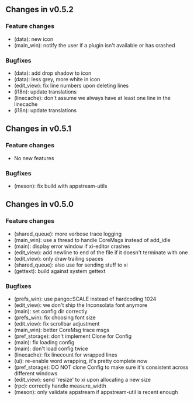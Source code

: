 ## Changes in v0.5.2

### Feature changes

 - (data): new icon
 - (main_win): notify the user if a plugin isn't available or has crashed

### Bugfixes

 - (data): add drop shadow to icon
 - (data): less grey, more white in icon
 - (edit_view): fix line numbers upon deleting lines
 - (i18n): update translations
 - (linecache): don't assume we always have at least one line in the linecache
 - (i18n): update translations

## Changes in v0.5.1

### Feature changes

 - No new features

### Bugfixes

 - (meson): fix build with appstream-utils

## Changes in v0.5.0

### Feature changes

 - (shared_queue): more verbose trace logging
 - (main_win): use a thread to handle CoreMsgs instead of add_idle
 - (main): display error window if xi-editor crashes
 - (edit_view): add newline to end of the file if it doesn't terminate with one
 - (edit_view): only draw trailing spaces
 - (shared_queue): also use for sending stuff to xi
 - (gettext): build against system gettext

### Bugfixes

 - (prefs_win): use pango::SCALE instead of hardcoding 1024
 - (edit_view): we don't ship the Inconsolata font anymore
 - (main): set config dir correctly
 - (prefs_win): fix choosing font size
 - (edit_view): fix scrollbar adjustment
 - (main_win): better CoreMsg trace msgs
 - (pref_storage): don't implement Clone for Config<T>
 - (main): fix loading config
 - (main): don't load config twice
 - (linecache): fix linecount for wrapped lines
 - (ui): re-enable word wrapping, it's pretty complete now
 - (pref_storage): DO NOT clone Config to make sure it's consistent across different windows
 - (edit_view): send 'resize' to xi upon allocating a new size
 - (rpc): correctly handle measure_width
 - (meson): only validate appstream if appstream-util is recent enough
